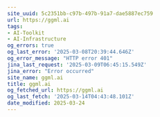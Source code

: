 ```yaml
---
site_uuid: 5c2351bb-c97b-497b-91a7-dae5887ec759
url: https://ggml.ai
tags:
- AI-Toolkit
- AI-Infrastructure
og_errors: true
og_last_error: '2025-03-08T20:39:44.646Z'
og_error_message: "HTTP error 401"
jina_last_request: '2025-03-09T06:45:15.549Z'
jina_error: "Error occurred"
site_name: ggml.ai
title: ggml.ai
og_fetched_url: https://ggml.ai
og_last_fetch: '2025-03-14T04:43:48.101Z'
date_modified: 2025-03-24
---
```




